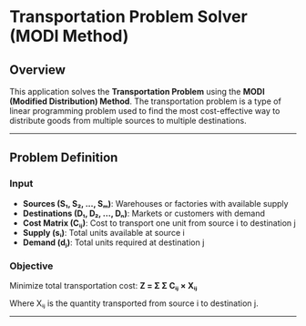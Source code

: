# Transportation Problem Solver (MODI Method)

## Overview
This application solves the **Transportation Problem** using the **MODI (Modified Distribution) Method**. The transportation problem is a type of linear programming problem used to find the most cost-effective way to distribute goods from multiple sources to multiple destinations.

---

## Problem Definition

### Input
- **Sources (S₁, S₂, ..., Sₘ)**: Warehouses or factories with available supply
- **Destinations (D₁, D₂, ..., Dₙ)**: Markets or customers with demand
- **Cost Matrix (Cᵢⱼ)**: Cost to transport one unit from source i to destination j
- **Supply (sᵢ)**: Total units available at source i
- **Demand (dⱼ)**: Total units required at destination j

### Objective
Minimize total transportation cost: **Z = Σ Σ Cᵢⱼ × Xᵢⱼ**

Where Xᵢⱼ is the quantity transported from source i to destination j.

---
